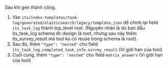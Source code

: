 Sau khi gen thành công.
1. Vào `its/index-templates/task-log/generated/elasticsearch/legacy/template.json` để chỉnh lại field `its_task_log` thành top_level root.
(Nguyên nhân là do ban đầu its_task_log schema đc design là root, nhưng sau này thêm its_survey_result mà tool ko có reuse trong schema là root).
2. Sau đó, thêm `"type": "nested"` cho field `its_task_log.completed_task_info.survey_result`
(Vì giới hạn của tool)
3. Cuối cùng, thêm `"type": "nested"` cho field `matrix_answers`
(Vì giới hạn của tool)